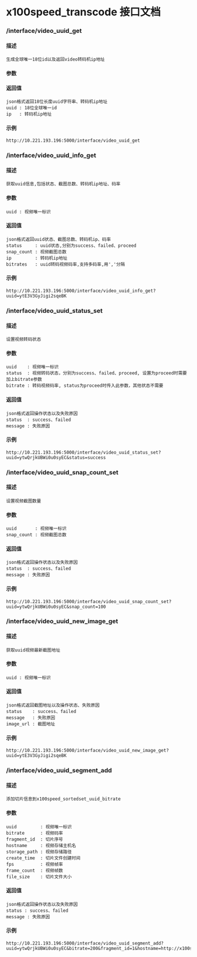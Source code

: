 x100speed_transcode 接口文档
============================

### /interface/video\_uuid\_get
#### 描述
    生成全球唯一18位id以及返回video转码机ip地址
#### 参数

#### 返回值
    json格式返回18位长度uuid字符串、转码机ip地址
    uuid : 18位全球唯一id
    ip   : 转码机ip地址
#### 示例
    http://10.221.193.196:5000/interface/video_uuid_get

### /interface/video\_uuid\_info\_get
#### 描述
    获取uuid信息,包括状态、截图总数、转码机ip地址、码率
#### 参数
    uuid : 视频唯一标识
#### 返回值
    json格式返回uuid状态、截图总数、转码机ip、码率
    status     : uuid状态,分别为success、failed、proceed
    snap_count : 视频截图总数 
    ip         : 转码机ip地址
    bitrates   : uuid转码视频码率,支持多码率,用','分隔
#### 示例
    http://10.221.193.196:5000/interface/video_uuid_info_get?uuid=ytE3V3GyJigi2sqeBK

### /interface/video\_uuid\_status\_set
#### 描述
    设置视频转码状态
#### 参数
    uuid    : 视频唯一标识
    status  : 视频转码状态，分别为success、failed、proceed, 设置为proceed时需要加上bitrate参数
    bitrate : 转码视频码率, status为proceed时传入此参数，其他状态不需要
#### 返回值
    json格式返回操作状态以及失败原因
    status  : success、failed
    message : 失败原因
#### 示例
    http://10.221.193.196:5000/interface/video_uuid_status_set?uuid=ytwQrjkUBWi0u0syEC&status=success

### /interface/video\_uuid\_snap\_count\_set
#### 描述
    设置视频截图数量
#### 参数
    uuid       : 视频唯一标识
    snap_count : 视频截图总数
#### 返回值
    json格式返回操作状态以及失败原因
    status  : success、failed
    message : 失败原因
#### 示例
    http://10.221.193.196:5000/interface/video_uuid_snap_count_set?uuid=ytwQrjkUBWi0u0syEC&snap_count=100

### /interface/video\_uuid\_new\_image\_get
#### 描述
    获取uuid视频最新截图地址
#### 参数
    uuid : 视频唯一标识
#### 返回值
    json格式返回截图地址以及操作状态、失败原因
    status    : success、failed
    message   : 失败原因
    image_url : 截图地址 
#### 示例
    http://10.221.193.196:5000/interface/video_uuid_new_image_get?uuid=ytE3V3GyJigi2sqeBK

### /interface/video\_uuid\_segment\_add
#### 描述
    添加切片信息到x100speed_sortedset_uuid_bitrate
#### 参数
    uuid         : 视频唯一标识
    bitrate      : 视频码率
    fragment_id  : 切片序号
    hostname     : 视频存储主机名
    storage_path : 视频存储路径
    create_time  : 切片文件创建时间
    fps          : 视频帧率
    frame_count  : 视频帧数
    file_size    : 切片文件大小
#### 返回值
    json格式返回操作状态以及失败原因
    status : success、failed
    message : 失败原因
#### 示例
    http://10.221.193.196:5000/interface/video_uuid_segment_add?uuid=ytwQrjkUBWi0u0syEC&bitrate=200&fragment_id=1&hostname=http://x100speed.com&storage_path=/ZH/CN/ereoimdfmdnndfdkd_200_1.ts&create_time=1349827788&fps=25&frame_count=250&file_size=3430

















